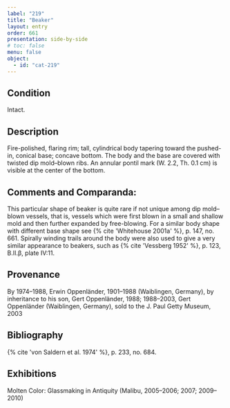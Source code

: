 ```yaml
---
label: "219"
title: "Beaker"
layout: entry
order: 661
presentation: side-by-side
# toc: false
menu: false
object:
  - id: "cat-219"
---
```


## Condition

Intact.

## Description

Fire-polished, flaring rim; tall, cylindrical body tapering toward the pushed-in, conical base; concave bottom. The body and the base are covered with twisted dip mold–blown ribs. An annular pontil mark (W. 2.2, Th. 0.1 cm) is visible at the center of the bottom.

## Comments and Comparanda:

This particular shape of beaker is quite rare if not unique among dip mold–blown vessels, that is, vessels which were first blown in a small and shallow mold and then further expanded by free-blowing. For a similar body shape with different base shape see {% cite 'Whitehouse 2001a' %}, p. 147, no. 661. Spirally winding trails around the body were also used to give a very similar appearance to beakers, such as {% cite 'Vessberg 1952' %}, p. 123, B.II.β, plate IV:11.

## Provenance

By 1974–1988, Erwin Oppenländer, 1901–1988 (Waiblingen, Germany), by inheritance to his son, Gert Oppenländer, 1988; 1988–2003, Gert Oppenländer (Waiblingen, Germany), sold to the J. Paul Getty Museum, 2003

## Bibliography

{% cite 'von Saldern et al. 1974' %}, p. 233, no. 684.

## Exhibitions

Molten Color: Glassmaking in Antiquity (Malibu, 2005–2006; 2007; 2009–2010)
